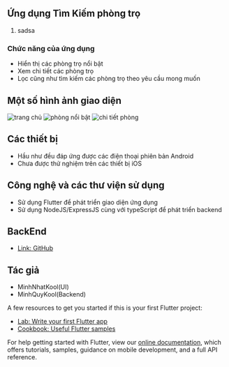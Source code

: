 


## Ứng dụng Tìm Kiếm phòng trọ
1. sadsa

### Chức năng của ứng dụng
* Hiển thị các phòng trọ nổi bật
* Xem chi tiết các phòng trọ
* Lọc cũng như tìm kiếm các phòng trọ theo yêu cầu mong muốn

## Một số hình ảnh giao diện
![trang chủ](https://res.cloudinary.com/dccqahm52/image/upload/v1625391494/web-ban-hang/trangchu_q1cbk7.png)
![phòng nổi bật](https://res.cloudinary.com/dccqahm52/image/upload/c_scale,w_270/v1625391500/web-ban-hang/noibat_wnnrmf.png)
![chi tiết phòng](https://res.cloudinary.com/dccqahm52/image/upload/v1625391494/web-ban-hang/chitiet_zsibci.png)
## Các thiết bị 
* Hầu như đều đáp ứng được các điện thoại phiên bản Android
* Chưa được thử nghiệm trên các thiết bị iOS

## Công nghệ và các thư viện sử dụng
* Sử dụng Flutter để phát triển giao diện ứng dụng
* Sử dụng NodeJS/ExpressJS cùng với typeScript để phát triển backend

## BackEnd
- [Link: GitHub](https://github.com/quydeptrai1903/Search-Accommodation-Server)

## Tác giả 
* MinhNhatKool(UI)
* MinhQuyKool(Backend)

A few resources to get you started if this is your first Flutter project:

- [Lab: Write your first Flutter app](https://flutter.dev/docs/get-started/codelab)
- [Cookbook: Useful Flutter samples](https://flutter.dev/docs/cookbook)

For help getting started with Flutter, view our
[online documentation](https://flutter.dev/docs), which offers tutorials,
samples, guidance on mobile development, and a full API reference.
